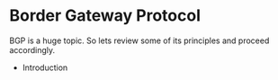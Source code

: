  # Border Gateway Protocol

 BGP is a huge topic. So lets review some of its principles and proceed accordingly.

* Introduction
